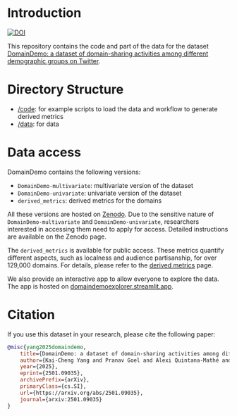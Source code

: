 # Introduction

[![DOI](https://zenodo.org/badge/DOI/10.5281/zenodo.15151613.svg)](https://doi.org/10.5281/zenodo.15151613)

This repository contains the code and part of the data for the dataset [DomainDemo: a dataset of domain-sharing activities among different demographic groups on Twitter](https://arxiv.org/abs/2501.09035).

# Directory Structure

- [/code](/code): for example scripts to load the data and workflow to generate derived metrics
- [/data](/data): for data

# Data access

DomainDemo contains the following versions:
- `DomainDemo-multivariate`: multivariate version of the dataset
- `DomainDemo-univariate`: univariate version of the dataset
- `derived_metrics`: derived metrics for the domains

All these versions are hosted on [Zenodo](https://zenodo.org/record/15151613).
Due to the sensitive nature of `DomainDemo-multivariate` and `DomainDemo-univariate`, researchers interested in accessing them need to apply for access.
Detailed instructions are available on the Zenodo page.

The `derived_metrics` is available for public access.
These metrics quantify different aspects, such as localness and audience partisanship, for over 129,000 domains.
For details, please refer to the [derived metrics](/data/derived_metrics/README.md) page.

We also provide an interactive app to allow everyone to explore the data.
The app is hosted on [domaindemoexplorer.streamlit.app](https://domaindemoexplorer.streamlit.app/).

# Citation

If you use this dataset in your research, please cite the following paper:

```bibtex
@misc{yang2025domaindemo,
	title={DomainDemo: a dataset of domain-sharing activities among different demographic groups on Twitter},
	author={Kai-Cheng Yang and Pranav Goel and Alexi Quintana-Mathé and Luke Horgan and Stefan D. McCabe and Nir Grinberg and Kenneth Joseph and David Lazer},
	year={2025},
	eprint={2501.09035},
	archivePrefix={arXiv},
	primaryClass={cs.SI},
	url={https://arxiv.org/abs/2501.09035},
	journal={arxiv:2501.09035}
}
```
